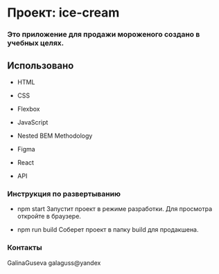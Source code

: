 # Проект: ice-cream

### Это приложение для продажи мороженого создано в учебных целях.

## Использовано

- HTML

- CSS

- Flexbox

- JavaScript

- Nested BEM Methodology

- Figma

- React

- API

### Инструкция по развертыванию

- npm start
  Запустит проект в режиме разработки.
  Для просмотра откройте в браузере.

- npm run build
  Соберет проект в папку build для продакшена.

### Контакты

GalinaGuseva galaguss@yandex
